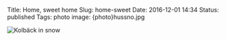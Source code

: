 Title: Home, sweet home
Slug: home-sweet
Date: 2016-12-01 14:34
Status: published
Tags: photo
image: {photo}hussno.jpg

![Kolbäck in snow]({photo}hussno.jpg "Kolbäck in snow")


